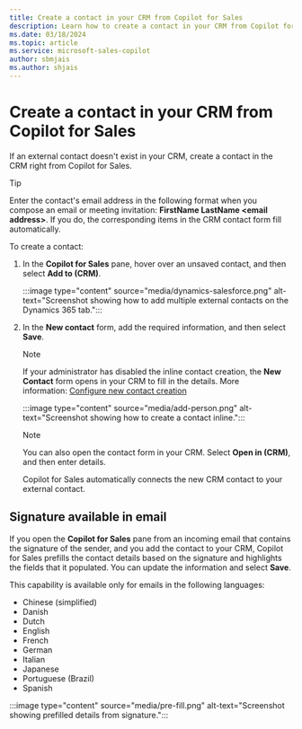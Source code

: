 ```yaml
---
title: Create a contact in your CRM from Copilot for Sales
description: Learn how to create a contact in your CRM from Copilot for Sales.
ms.date: 03/18/2024
ms.topic: article
ms.service: microsoft-sales-copilot
author: sbmjais
ms.author: shjais
---
```


# Create a contact in your CRM from Copilot for Sales

If an external contact doesn't exist in your CRM, create a contact in the CRM right from Copilot for Sales.

> [!TIP]
> Enter the contact's email address in the following format when you compose an email or meeting invitation: **FirstName LastName &lt;email address&gt;**. If you do, the corresponding items in the CRM contact form fill automatically.

To create a contact:

1. In the **Copilot for Sales** pane, hover over an unsaved contact, and then select **Add to (CRM)**.

   :::image type="content" source="media/dynamics-salesforce.png" alt-text="Screenshot showing how to add multiple external contacts on the Dynamics 365 tab.":::

1. In the **New contact** form, add the required information, and then select **Save**.

   > [!NOTE]
   > If your administrator has disabled the inline contact creation, the **New Contact** form opens in your CRM to fill in the details. More information: [Configure new contact creation](customize-forms-and-fields.md#configure-new-contact-creation)

   :::image type="content" source="media/add-person.png" alt-text="Screenshot showing how to create a contact inline.":::

   > [!NOTE]
   > You can also open the contact form in your CRM. Select **Open in (CRM)**, and then enter details.

    Copilot for Sales automatically connects the new CRM contact to your external contact.

## Signature available in email

If you open the **Copilot for Sales** pane from an incoming email that contains the signature of the sender, and you add the contact to your CRM, Copilot for Sales prefills the contact details based on the signature and highlights the fields that it populated. You can update the information and select **Save**.

This capability is available only for emails in the following languages: 

- Chinese (simplified)
- Danish
- Dutch
- English
- French
- German
- Italian
- Japanese
- Portuguese (Brazil)
- Spanish

:::image type="content" source="media/pre-fill.png" alt-text="Screenshot showing prefilled details from signature.":::
